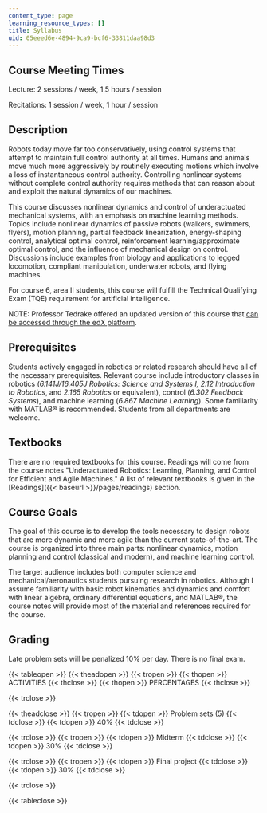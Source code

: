 ```yaml
---
content_type: page
learning_resource_types: []
title: Syllabus
uid: 05eeed6e-4894-9ca9-bcf6-33811daa98d3
---
```


Course Meeting Times
--------------------

Lecture: 2 sessions / week, 1.5 hours / session

Recitations: 1 session / week, 1 hour / session

Description
-----------

Robots today move far too conservatively, using control systems that attempt to maintain full control authority at all times. Humans and animals move much more aggressively by routinely executing motions which involve a loss of instantaneous control authority. Controlling nonlinear systems without complete control authority requires methods that can reason about and exploit the natural dynamics of our machines.

This course discusses nonlinear dynamics and control of underactuated mechanical systems, with an emphasis on machine learning methods. Topics include nonlinear dynamics of passive robots (walkers, swimmers, flyers), motion planning, partial feedback linearization, energy-shaping control, analytical optimal control, reinforcement learning/approximate optimal control, and the influence of mechanical design on control. Discussions include examples from biology and applications to legged locomotion, compliant manipulation, underwater robots, and flying machines.

For course 6, area II students, this course will fulfill the Technical Qualifying Exam (TQE) requirement for artificial intelligence.

NOTE: Professor Tedrake offered an updated version of this course that [can be accessed through the edX platform](https://www.edx.org/course/underactuated-robotics-mitx-6-832x-0?utm_source=OCW&utm_medium=6-832syllabus&utm_campaign=OCW).

Prerequisites
-------------

Students actively engaged in robotics or related research should have all of the necessary prerequisites. Relevant course include introductory classes in robotics (_6.141J/16.405J Robotics: Science and Systems I, 2.12 Introduction to Robotics_, and _2.165 Robotics_ or equivalent), control (_6.302 Feedback Systems_), and machine learning (_6.867 Machine Learning_). Some familiarity with MATLAB® is recommended. Students from all departments are welcome.

Textbooks
---------

There are no required textbooks for this course. Readings will come from the course notes "Underactuated Robotics: Learning, Planning, and Control for Efficient and Agile Machines." A list of relevant textbooks is given in the [Readings]({{< baseurl >}}/pages/readings) section.

Course Goals
------------

The goal of this course is to develop the tools necessary to design robots that are more dynamic and more agile than the current state-of-the-art. The course is organized into three main parts: nonlinear dynamics, motion planning and control (classical and modern), and machine learning control.

The target audience includes both computer science and mechanical/aeronautics students pursuing research in robotics. Although I assume familiarity with basic robot kinematics and dynamics and comfort with linear algebra, ordinary differential equations, and MATLAB®, the course notes will provide most of the material and references required for the course.

Grading
-------

Late problem sets will be penalized 10% per day. There is no final exam.

{{< tableopen >}}
{{< theadopen >}}
{{< tropen >}}
{{< thopen >}}
ACTIVITIES
{{< thclose >}}
{{< thopen >}}
PERCENTAGES
{{< thclose >}}

{{< trclose >}}

{{< theadclose >}}
{{< tropen >}}
{{< tdopen >}}
Problem sets (5)
{{< tdclose >}}
{{< tdopen >}}
40%
{{< tdclose >}}

{{< trclose >}}
{{< tropen >}}
{{< tdopen >}}
Midterm
{{< tdclose >}}
{{< tdopen >}}
30%
{{< tdclose >}}

{{< trclose >}}
{{< tropen >}}
{{< tdopen >}}
Final project
{{< tdclose >}}
{{< tdopen >}}
30%
{{< tdclose >}}

{{< trclose >}}

{{< tableclose >}}